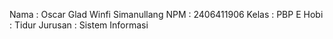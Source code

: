 Nama : Oscar Glad Winfi Simanullang
NPM : 2406411906
Kelas : PBP E
Hobi : Tidur
Jurusan : Sistem Informasi
